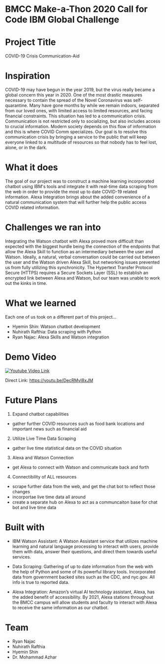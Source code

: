 # BMCC Make-a-Thon 2020 Call for Code IBM Global Challenge

# Project Title
COVID-19 Crisis Communication-Aid

# Inspiration
COVID-19 may have begun in the year 2019, but the virus really became a global concern this year in 2020. One of the most drastic measures necessary to contain the spread of the Novel Coronavirus was self-quarantine. Many have gone months by while we remain indoors, separated from our loved ones, with limited access to limited resources, and facing financial constraints. This situation has led to a communication crisis. Communication is not restricted only to socializing, but also includes access to crucial information. Modern society depends on this flow of information and this is where COVID Comm specializes. Our goal is to resolve this communication crisis by bringing a service to the public that will keep everyone linked to a multitude of resources so that nobody has to feel lost, alone, or in the dark.

# What it does
The goal of our project was to construct a machine learning incorporated chatbot using IBM's tools and integrate it with real-time data scraping from the web in order to provide the most up to date COVID-19 related information. Alexa Integration brings about the added convenience of a natural communication system that will further help the public access COVID related information.

# Challenges we ran into
Integrating the Watson chatbot with Alexa proved more difficult than expected with the biggest hurdle being the connection of the endpoints that allow the Alexa Skill to function as an intermediary between the user and Watson. Ideally, a natural, verbal conversation could be carried out between the user and the Watson driven Alexa Skill, but networking issues prevented us from fully utilizing this synchronicity. The Hypertext Transfer Protocol Secure (HTTPS) requires a Secure Sockets Layer (SSL) to establish an encrypted link between Alexa and Watson, but our team was unable to work out the kinks in time. 

# What we learned
Each one of us took on a different part of this project...
- Hyemin Shin: Watson chatbot development
- Nuhirath Rafthia: Data scraping with Python
- Ryan Najac: Alexa Skills and Watson integration


# Demo Video

[![Youtube Video Link](http://img.youtube.com/vi/DecRMvI8xJM/0.jpg)](https://www.youtube.com/watch?v=DecRMvI8xJM "COVID Comm To The Rescue!")

Direct Link: https://youtu.be/DecRMvI8xJM

# Future Plans
1) Expand chatbot capabilities
  - gather further COVID resources such as food bank locations and important news such as financial aid
2) Utilize Live Time Data Scraping
  - gather live time statistical data on the COVID situation
3) Alexa and Watson Connection
  - get Alexa to connect with Watson and communicate back and forth
4) Connectibility of ALL resources
  - scrape further data from the web, and get the chat bot to reflect those changes
  - incorportae live time data all around 
  - create a separate hub on Alexa to act as a communcaiton base for chat bot and live time data

# Built with

- IBM Watson Assistant: A Watson Assistant service that utilizes machine learning and natural language processing to interact with users, provide them with data, answer their questions, and direct them towards useful services.

- Data Scraping: Gathering of up to date information from the web with the help of Python and some of its powerful library tools. Incorporated data from government backed sites such as the CDC, and nyc.gov. All info is true to reported data. 

- Alexa Integration: Amazon’s virtual AI technology assistant, Alexa, has the added benefit of accessibility. By 2021, Alexa stations throughout the BMCC campus will allow students and faculty to interact with Alexa to receive the same information as our chatbot. 

# Team
- Ryan Najac
- Nuhirath Rafthia
- Hyemin Shin
- Dr. Mohammad Azhar
